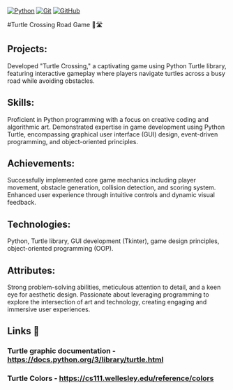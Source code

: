 [![Python](https://img.shields.io/badge/Python-3776AB?style=for-the-badge&logo=python&logoColor=white)](https://www.python.org/)
[![Git](https://img.shields.io/badge/Git-F05032?style=for-the-badge&logo=git&logoColor=white)](https://git-scm.com/)
[![GitHub](https://img.shields.io/badge/GitHub-181717?style=for-the-badge&logo=github&logoColor=white)](https://github.com/)

#Turtle Crossing Road Game 🐢🛣️
## Projects:
Developed "Turtle Crossing," a captivating game using Python Turtle library, featuring interactive gameplay where players navigate turtles across a busy road while avoiding obstacles.
## Skills:
Proficient in Python programming with a focus on creative coding and algorithmic art. Demonstrated expertise in game development using Python Turtle, encompassing graphical user interface (GUI) design, event-driven programming, and object-oriented principles.
## Achievements:
Successfully implemented core game mechanics including player movement, obstacle generation, collision detection, and scoring system. Enhanced user experience through intuitive controls and dynamic visual feedback.
## Technologies: 
Python, Turtle library, GUI development (Tkinter), game design principles, object-oriented programming (OOP).
## Attributes:
Strong problem-solving abilities, meticulous attention to detail, and a keen eye for aesthetic design. Passionate about leveraging programming to explore the intersection of art and technology, creating engaging and immersive user experiences.
## Links 🔗
### Turtle graphic documentation - https://docs.python.org/3/library/turtle.html
### Turtle Colors - https://cs111.wellesley.edu/reference/colors




